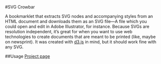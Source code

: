 #SVG Crowbar

A bookmarklet that extracts SVG nodes and accompanying styles from an HTML document and downloads them as an SVG file—A file which you could open and edit in Adobe Illustrator, for instance. Because SVGs are resolution independent, it’s great for when you want to use web technologies to create documents that are meant to be printed (like, maybe on newsprint). It was created with [d3.js](http://d3js.org) in mind, but it should work fine with any SVG.

##Usage
[Project page](http://nytimes.github.com/svg-crowbar/)
